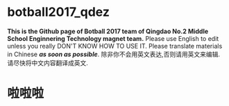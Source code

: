 # botball2017_qdez
**This is the Github page of Botball 2017 team of Qingdao No.2 Middle School Enginnering Technology magnet team.**
Please use English to edit unless you really DON'T KNOW HOW TO USE IT. Please translate materials in Chinese ***as soon as possible***.
除非你不会用英文表达,否则请用英文来编辑.请尽快将中文内容翻译成英文.

啦啦啦
===============
